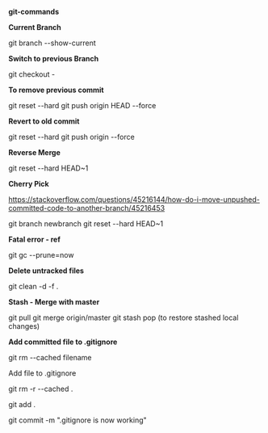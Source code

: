 **git-commands**


**Current Branch**	

git branch --show-current


**Switch to previous Branch**	

git checkout -

**To remove previous commit**	

git reset --hard <commit-id>
git push origin HEAD --force


**Revert to old commit**	

git reset --hard <commit-id>
git push origin <branch> --force

 **Reverse Merge**
 
 git reset --hard HEAD~1
 
 **Cherry Pick**	
 
 https://stackoverflow.com/questions/45216144/how-do-i-move-unpushed-committed-code-to-another-branch/45216453

 git branch newbranch
 git reset --hard HEAD~1


 **Fatal error - ref**

 git gc --prune=now


 **Delete untracked files**	

 git clean  -d  -f .

 **Stash - Merge with master** 

 git pull
 git merge origin/master
 git stash pop (to restore stashed local changes)


 **Add committed file to .gitignore**	

 git rm --cached filename

 Add file to .gitignore

 git rm -r --cached .

 git add .

 git commit -m ".gitignore is now working"
	
